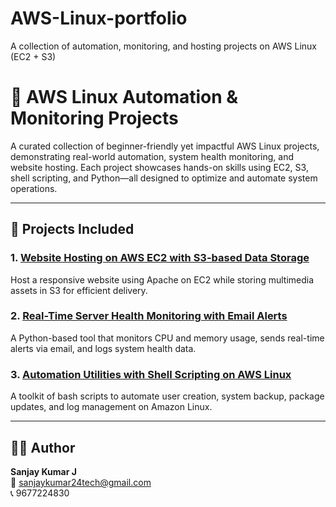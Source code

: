 # AWS-Linux-portfolio
A collection of automation, monitoring, and hosting projects on AWS Linux (EC2 + S3)

# 🚀 AWS Linux Automation & Monitoring Projects

A curated collection of beginner-friendly yet impactful AWS Linux projects, demonstrating real-world automation, system health monitoring, and website hosting. Each project showcases hands-on skills using EC2, S3, shell scripting, and Python—all designed to optimize and automate system operations.

---

## 🧩 Projects Included

### 1. [Website Hosting on AWS EC2 with S3-based Data Storage](./1-ec2-s3-website-hosting)
Host a responsive website using Apache on EC2 while storing multimedia assets in S3 for efficient delivery.

### 2. [Real-Time Server Health Monitoring with Email Alerts](./2-server-health-monitor)
A Python-based tool that monitors CPU and memory usage, sends real-time alerts via email, and logs system health data.

### 3. [Automation Utilities with Shell Scripting on AWS Linux](./3-shell-automation)
A toolkit of bash scripts to automate user creation, system backup, package updates, and log management on Amazon Linux.

---

## 👨‍💻 Author

**Sanjay Kumar J**  
📧 sanjaykumar24tech@gmail.com  
📞 9677224830
